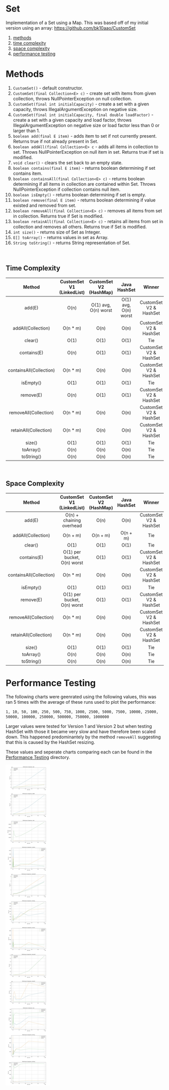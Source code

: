 # Set
Implementation of a Set using a Map. This was based off of my initial version using an array: https://github.com/bk10aao/CustomSet

1. [methods](https://github.com/bk10aao/CustomSetV2/tree/main?tab=readme-ov-file#methods)
2. [time complexity](https://github.com/bk10aao/CustomSetV2/tree/main?tab=readme-ov-file#performance-complexity)
3. [space complexity](https://github.com/bk10aao/CustomSetV2/tree/main?tab=readme-ov-file#space-complexity)
4. [performance testing](https://github.com/bk10aao/CustomSetV2/blob/main/README.md#performance-testing)

   
# Methods
1. `CustomSet()` - default constructor.
2. `CustomSet(final Collection<E> c)` - create set with items from given collection, throws NullPointerException on null collection.
3. `CustomSet(final int initialCapacity)` - create a set with a given capacity, throws IllegalArgumentException on negative size.
4. `CustomSet(final int initialCapacity, final double loadFactor)` - create a set with a given capacity and load factor, throws IllegalArgumentException on negative size or load factor less than 0 or larger than 1.
5. `boolean add(final E item)` - adds item to set if not currently present. Returns true if not already present in Set. 
6. `boolean addAll(final Collection<E> c` - adds all items in collection to set. Throws NullPointerException on null item in set. Returns true if set is modified. 
7. `void clear()` - clears the set back to an empty state.
8. `boolean contains(final E item)` - returns boolean determining if set contains item. 
9. `boolean containsAll(final Collection<E> c)` - returns boolean determining if all items in collection are contained within Set. Throws NullPointerException if collection contains null item.
10. `boolean isEmpty()` - returns boolean determining if set is empty. 
11. `boolean remove(final E item)` - returns boolean determining if value existed and removed from set.
12. `boolean removeAll(final Collection<E> c)` - removes all items from set in collection. Returns true if Set is modified.
13. `boolean retainAll(final Collection<E> c)` - retains all items from set in collection and removes all others. Returns true if Set is modified.
14. `int size()` - returns size of Set as Integer.
15. `E[] toArray()` - returns values in set as Array.
16. `String toString()` - returns String representation of Set.

<br/>

## Time Complexity
|         Method          | CustomSet V1 (LinkedList) | CustomSet V2 (HashMap) |     Java HashSet     |         Winner         |
|:-----------------------:|:-------------------------:|:----------------------:|:--------------------:|:----------------------:|
|         add(E)          | O(n)                      |  O(1) avg, O(n) worst  | O(1) avg, O(n) worst | CustomSet V2 & HashSet |
|   addAll(Collection)    | O(n * m)                  |          O(n)          |         O(n)         | CustomSet V2 & HashSet |
|         clear()         | O(1)                      |          O(1)          |         O(1)         | Tie                    |
|       contains(E)       | O(n)                      |          O(1)          |         O(1)         | CustomSet V2 & HashSet |
| containsAll(Collection) | O(n * m)                  |          O(n)          |         O(n)         | CustomSet V2 & HashSet |
|        isEmpty()        | O(1)                      |          O(1)          |         O(1)         | Tie                    |
|        remove(E)        | O(n)                      |          O(1)          |         O(1)         | CustomSet V2 & HashSet |
|  removeAll(Collection)  | O(n * m)                  |          O(n)          |         O(n)         | CustomSet V2 & HashSet |
|  retainAll(Collection)  | O(n * m)                  |          O(n)          |         O(n)         | CustomSet V2 & HashSet |
|         size()          | O(1)                      |          O(1)          |         O(1)         | Tie                    |
|        toArray()        | O(n)                      |          O(n)          |         O(n)         | Tie                    |
|       toString()        | O(n)                      |          O(n)          |         O(n)         | Tie                    |
<br/>

## Space Complexity
|         Method          |  CustomSet V1 (LinkedList)  | CustomSet V2 (HashMap) | Java HashSet |         Winner         |
|:-----------------------:|:---------------------------:|:----------------------:|:------------:|:----------------------:|
|         add(E)          | O(n) + chaining overhead    |          O(n)          |     O(n)     | CustomSet V2 & HashSet |
|   addAll(Collection)    | O(n + m)                    |        O(n + m)        |   O(n + m)   | Tie                    |
|         clear()         | O(1)                        |          O(1)          |     O(1)     | Tie                    |
|       contains(E)       | O(1) per bucket, O(n) worst |          O(1)          |     O(1)     | CustomSet V2 & HashSet |
| containsAll(Collection) | O(n * m)                    |          O(n)          |     O(n)     | CustomSet V2 & HashSet |
|        isEmpty()        | O(1)                        |          O(1)          |     O(1)     | Tie                    |
|        remove(E)        | O(1) per bucket, O(n) worst |          O(1)          |     O(1)     | CustomSet V2 & HashSet |
|  removeAll(Collection)  | O(n * m)                    |          O(n)          |     O(n)     | CustomSet V2 & HashSet |
|  retainAll(Collection)  | O(n * m)                    |          O(n)          |     O(n)     | CustomSet V2 & HashSet |
|         size()          | O(1)                        |          O(1)          |     O(1)     | Tie                    |
|        toArray()        | O(n)                        |          O(n)          |     O(n)     | Tie                    |
|       toString()        | O(n)                        |          O(n)          |     O(n)     | Tie                    |


# Performance Testing

The following charts were geenrated using the following values, this was ran 5 times with the average of these runs used to plot the performance:
```
1, 10, 50, 100, 250, 500, 750, 1000, 2500, 5000, 7500, 10000, 25000, 50000, 100000, 250000, 500000, 750000, 1000000
```

Larger values were tested for Version 1 and Version 2 but when testing HashSet with those it became very slow and have therefore been scaled down. This happened predominantely by the method `removeAll` suggesting that this is caused by the HashSet resizing. 

These values and seperate charts comparing each can be found in the [Performance Testing](https://github.com/bk10aao/CustomSetV2/tree/main/PerformanceTesting) directory.

![Combined Performance Charts](PerformanceTesting/CompareAll/combined_grid.jpg)
